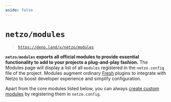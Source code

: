 ```yaml
---
aside: false
---
```


<script setup>
import SectionDocsCards from '@theme/components/sections/SectionDocsCards.vue'
import en from '~/locales/en.js'
</script>

# `netzo/modules`

> [`https://deno.land/x/netzo/modules`](https://deno.land/x/netzo/modules)

**`netzo/modules` exports all official modules to provide essential functionality to add to your projects a plug-and-play fashion.** The Modules page will display a list of all `modules` registered in the `netzo.config` file of the project. Modules augment ordinary [Fresh](https://fresh.deno.dev/) plugins to integrate with Netzo to boost developer experience and simplify configuration.

Apart from the core modules listed below, you can always [create custom modules](/docs/platform/projects/modules#custom-modules) by registering them in `netzo.config`.

<!-- NOTE: pass in 'compact' prop if using with `aside: false` -->
<!-- NOTE: could split into H3 groups via `en.components.filter(...)` -->
<SectionDocsCards :items="en.modules" compact>
  <template #image="{ src, title }">
    <img
      class="mt-5 ml-4 max-w-14 max-h-14"
      v-bind="{ src, title }"
    >
  </template>
</SectionDocsCards>

